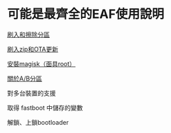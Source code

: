 # 可能是最齊全的EAF使用說明
[刷入和擦除分區](./flash)

[刷入zip和OTA更新](./flash#flashzip)

[安裝magisk（面具root）](./magisk)

[關於A/B分區](./abslot)

對多台裝置的支援

取得 fastboot 中儲存的變數

解鎖、上鎖bootloader